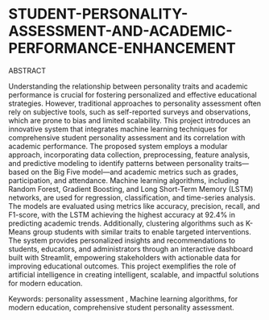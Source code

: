 # STUDENT-PERSONALITY-ASSESSMENT-AND-ACADEMIC-PERFORMANCE-ENHANCEMENT

ABSTRACT 
 
Understanding the relationship between personality traits and academic 
performance is crucial for fostering personalized and effective educational 
strategies. However, traditional approaches to personality assessment often rely on 
subjective tools, such as self-reported surveys and observations, which are prone to 
bias and limited scalability. This project introduces an innovative system that 
integrates machine learning techniques for comprehensive student personality 
assessment and its correlation with academic performance. The proposed system 
employs a modular approach, incorporating data collection, preprocessing, feature 
analysis, and predictive modeling to identify patterns between personality traits—
 based on the Big Five model—and academic metrics such as grades, participation, 
and attendance. Machine learning algorithms, including Random Forest, Gradient 
Boosting, and Long Short-Term Memory (LSTM) networks, are used for regression, 
classification, and time-series analysis. The models are evaluated using metrics like 
accuracy, precision, recall, and F1-score, with the LSTM achieving the highest 
accuracy at 92.4% in predicting academic trends. Additionally, clustering 
algorithms such as K-Means group students with similar traits to enable targeted 
interventions. The system provides personalized insights and recommendations to 
students, educators, and administrators through an interactive dashboard built with 
Streamlit, empowering stakeholders with actionable data for improving educational 
outcomes. This project exemplifies the role of artificial intelligence in creating 
intelligent, scalable, and impactful solutions for modern education. 
 
 
  Keywords: personality assessment , Machine learning algorithms, for modern 
  education, comprehensive student personality assessment.
